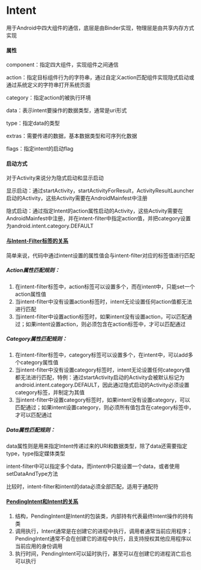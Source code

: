 # Intent

用于Android中四大组件的通信，底层是由Binder实现，物理层是由共享内存方式实现

#### 属性

component：指定四大组件，实现组件之间通信

action：指定目标组件行为的字符串，通过自定义action匹配组件实现隐式启动或通过系统定义的字符串打开系统页面

category：指定action的被执行环境

data：表示intent要操作的数据类型，通常是uri形式

type：指定data的类型

extras：需要传递的数据，基本数据类型和可序列化数据

flags：指定intent的启动flag

#### 启动方式

对于Activity来说分为隐式启动和显示启动

显示启动：通过startActivity，startActivityForResult，ActivityResultLauncher启动的Activity，这些Activity需要在AndroidMainfest中注册

隐式启动：通过指定Intent的action属性启动的Activity，这些Activity需要在AndroidMainfest中注册，并在intent-filter中指定action值，并把category设置为android.intent.category.DEFAULT

#### [与Intent-Filter标签的关系](https://blog.csdn.net/qq_26460841/article/details/118439845)

简单来说，代码中通过intent设置的属性值会与intent-filter对应的标签值进行匹配

##### Action属性匹配规则：

1. 在intent-filter标签中，action标签可以设置多个，而在intent中，只能set一个action属性值
2. 当intent-filter中没有设置action标签时，intent无论设置任何action值都无法进行匹配
3. 当intent-filter中设置action标签时，如果intent没有设置action，可以匹配通过；如果intent设置action，则必须包含在action标签中，才可以匹配通过

##### Category属性匹配规则：

1. 在intent-filter标签中，category标签可以设置多个，在intent中，可以add多个category属性值
2. 当intent-filter中没有设置category标签时，intent无论设置任何category值都无法进行匹配，特例：通过startActivity启动的Activity会被默认标记为android.intent.category.DEFAULT，因此通过隐式启动的Activity必须设置category标签，并制定为其值
3. 当intent-filter中设置category标签时，如果intent没有设置category，可以匹配通过；如果intent设置category，则必须所有值包含在category标签中，才可以匹配通过

##### Data属性匹配规则：

data属性则是用来指定Intent传递过来的URI和数据类型，除了data还需要指定type，type指定媒体类型

intent-filter中可以指定多个data，而intent中只能设置一个data，或者使用setDataAndType方法

比较时，intent-filter和intent的data必须全部匹配，适用于通配符

#### [PendingIntent和Intent的关系](https://juejin.cn/post/7122767360976486413)

1. 结构，PendingIntent是Intent的包装类，内部持有代表最终Intent操作的持有类
2. 调用执行，Intent通常是在创建它的进程中执行，调用者通常当前应用程序；PendingIntent通常不会在创建它的进程中执行，且支持授权其他应用程序以当前应用的身份调用
3. 执行时间，PendingIntent可以延时执行，甚至可以在创建它的进程消亡后也可以执行
